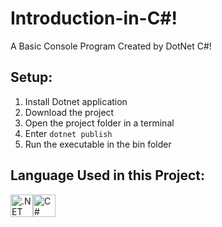 # Introduction-in-C#!
A Basic  Console Program Created by DotNet C#!

##  Setup:
1. Install Dotnet application
2. Download the project
3. Open the project folder in a terminal
4. Enter `dotnet publish`
5. Run the executable in the bin folder


## Language Used in this Project:

<a href="https://dotnet.microsoft.com/en-us/" target="_blank" rel="noreferrer"><img src="https://raw.githubusercontent.com/danielcranney/readme-generator/main/public/icons/skills/dot-net-colored.svg" width="36" height="36" alt=".NET" /></a><a href="https://docs.microsoft.com/en-us/dotnet/csharp/" target="_blank" rel="noreferrer"><img src="https://raw.githubusercontent.com/danielcranney/readme-generator/main/public/icons/skills/csharp-colored.svg" width="36" height="36" alt="C#" /></a>
